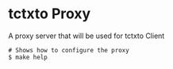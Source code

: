 # tctxto Proxy

A proxy server that will be used for tctxto Client


```
# Shows how to configure the proxy
$ make help
```